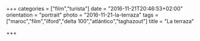 +++
categories = ["film","turista"]
date = "2016-11-21T20:46:53+02:00"
orientation = "portrait"
photo = "2016-11-21-la-terraza"
tags = ["maroc","film","ilford","delta 100","atlántico","taghazout"]
title = "La terraza"

+++
